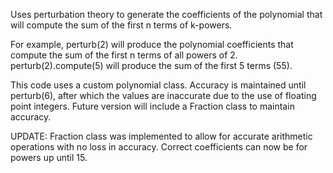 Uses perturbation theory to generate the coefficients of the polynomial that will compute the sum of the first n terms of k-powers. 

For example, perturb(2) will produce the polynomial coefficients that compute the sum of the first n terms of all powers of 2. perturb(2).compute(5) will produce the sum of the first 5 terms (55).

This code uses a custom polynomial class. Accuracy is maintained until perturb(6), after which the values are inaccurate due to the use of floating point integers. Future version will include a Fraction class to maintain accuracy.

UPDATE:
Fraction class was implemented to allow for accurate arithmetic operations with no loss in accuracy. Correct coefficients can now be for powers up until 15.
